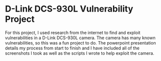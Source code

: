 # D-Link DCS-930L Vulnerability Project
For this project, I used research from the internet to find and exploit vulnerabilities in a D-Link DCS-930L camera. The camera has many known vulnerabilities, 
so this was a fun project to do. The powerpoint presentation details my process from start to finish and I have included all of the screenshots I took as well as the 
scripts I wrote to help exploit the camera. 
